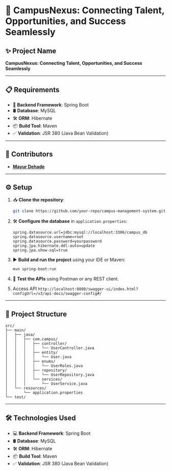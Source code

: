 # 🌟 CampusNexus: Connecting Talent, Opportunities, and Success Seamlessly

## ✨ Project Name

**CampusNexus: Connecting Talent, Opportunities, and Success Seamlessly**

---

## 📋 Requirements

- 🚀 **Backend Framework**: Spring Boot
- 🛢️ **Database**: MySQL
- 🛠️ **ORM**: Hibernate
- 📦 **Build Tool**: Maven
- ✅ **Validation**: JSR 380 (Java Bean Validation)

---

## 👥 Contributors

- **[Mayur Dehade](mailto:dehademayur9@gmail.com)**

---

## ⚙️ Setup

1. 📥 **Clone the repository**:
   ```bash
   git clone https://github.com/your-repo/campus-management-system.git
   ```
2. 🛠️ **Configure the database** in `application.properties`:
   ```properties
   spring.datasource.url=jdbc:mysql://localhost:3306/campus_db
   spring.datasource.username=root
   spring.datasource.password=yourpassword
   spring.jpa.hibernate.ddl-auto=update
   spring.jpa.show-sql=true
   ```
3. ▶️ **Build and run the project** using your IDE or Maven:
   ```bash
   mvn spring-boot:run
   ```
4. 🧪 **Test the APIs** using Postman or any REST client.

5. Access API
   ```http://localhost:8080/swagger-ui/index.html?configUrl=/v3/api-docs/swagger-config#/```

---

## 📂 Project Structure

```
src/
├── main/
│   ├── java/
│   │   ├── com.campus/
│   │   │   ├── controller/
│   │   │   │   └── UserController.java
│   │   │   ├── entity/
│   │   │   │   └── User.java
│   │   │   ├── enums/
│   │   │   │   └── UserRoles.java
│   │   │   ├── repository/
│   │   │   │   └── UserRepository.java
│   │   │   └── services/
│   │   │       └── UserService.java
│   └── resources/
│       └── application.properties
└── test/
```

---

## 🛠️ Technologies Used

- 💻 **Backend Framework**: Spring Boot
- 🛢️ **Database**: MySQL
- 🛠️ **ORM**: Hibernate
- 📦 **Build Tool**: Maven
- ✅ **Validation**: JSR 380 (Java Bean Validation)
